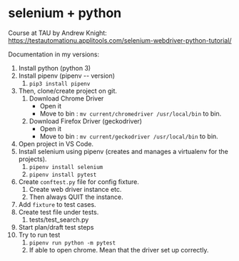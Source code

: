 # selenium + python
Course at TAU by Andrew Knight: https://testautomationu.applitools.com/selenium-webdriver-python-tutorial/

Documentation in my versions:
1. Install python (python 3)
2. Install pipenv (pipenv -- version)
    1. `pip3 install pipenv`
3. Then, clone/create project on git.
    1. Download Chrome Driver 
        * Open it
        * Move to bin : `mv current/chromedriver /usr/local/bin` to bin.
    2. Download Firefox Driver (geckodriver)
        * Open it
        * Move to bin : `mv current/geckodriver /usr/local/bin` to bin. 
4. Open project in VS Code.
5. Install selenium using pipenv (creates and manages a virtualenv for the projects).
    1. `pipenv install selenium `
    2. `pipenv install pytest`
6. Create `conftest.py` file for config fixture.
    1. Create web driver instance etc. 
    2. Then always QUIT the instance.
7. Add `fixture` to test cases.
8. Create test file under tests.
    1. tests/test_search.py 
9. Start plan/draft test steps
10. Try to run test
    1. `pipenv run python -m pytest`
    2. If able to open chrome. Mean that the driver set up correctly.